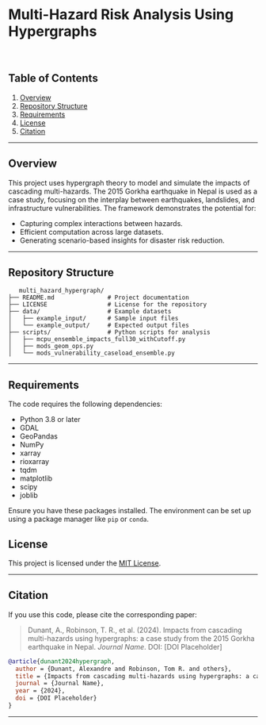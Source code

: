 # Multi-Hazard Risk Analysis Using Hypergraphs

 

## Table of Contents

1. [Overview](#overview)
2. [Repository Structure](#repository-structure)
3. [Requirements](#requirements)
4. [License](#license)
5. [Citation](#citation)

---

## Overview

This project uses hypergraph theory to model and simulate the impacts of cascading multi-hazards. The 2015 Gorkha earthquake in Nepal is used as a case study, focusing on the interplay between earthquakes, landslides, and infrastructure vulnerabilities. The framework demonstrates the potential for:

- Capturing complex interactions between hazards.
- Efficient computation across large datasets.
- Generating scenario-based insights for disaster risk reduction.

---

## Repository Structure

```plaintext
   multi_hazard_hypergraph/
├── README.md               # Project documentation
├── LICENSE                 # License for the repository
├── data/                   # Example datasets
│   ├── example_input/      # Sample input files
│   └── example_output/     # Expected output files
├── scripts/                # Python scripts for analysis
│   ├── mcpu_ensemble_impacts_full30_withCutoff.py
│   ├── mods_geom_ops.py
│   └── mods_vulnerability_caseload_ensemble.py

```

---

## Requirements

The code requires the following dependencies:

- Python 3.8 or later
- GDAL
- GeoPandas
- NumPy
- xarray
- rioxarray
- tqdm
- matplotlib
- scipy
- joblib

Ensure you have these packages installed. The environment can be set up using a package manager like `pip` or `conda`.


## License

This project is licensed under the [MIT License](LICENSE).

---

## Citation

If you use this code, please cite the corresponding paper:

> Dunant, A., Robinson, T. R., et al. (2024). Impacts from cascading multi-hazards using hypergraphs: a case study from the 2015 Gorkha earthquake in Nepal. *Journal Name*. DOI: [DOI Placeholder]

```bibtex
@article{dunant2024hypergraph,
  author = {Dunant, Alexandre and Robinson, Tom R. and others},
  title = {Impacts from cascading multi-hazards using hypergraphs: a case study from the 2015 Gorkha earthquake in Nepal},
  journal = {Journal Name},
  year = {2024},
  doi = {DOI Placeholder}
}
```

---

